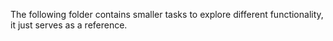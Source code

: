 The following folder contains smaller tasks to explore different functionality, it just serves as a reference.